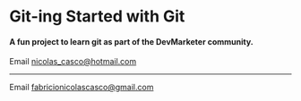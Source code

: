 # Git-ing Started with Git

#### A fun project to learn git as part of the **DevMarketer** community.

Email [nicolas_casco@hotmail.com](Mailto:nicolas_casco@hotmail.com)

 ---

Email [fabricionicolascasco@gmail.com](Mailto:fabicionicolascasco@gmail.com)

